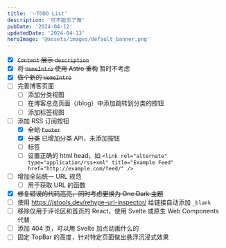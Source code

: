 ```yaml
---
title: '✨TODO List'
description: '可不能忘了做'
pubDate: '2024-04-12'
updatedDate: '2024-04-13'
heroImage: '@assets/images/default_banner.png'
---
```


- [x] ~~`Content` 展示 `description`~~
- [x] ~~将 `HomeIntro` 使用 Astro 重构~~ 暂时不考虑
- [x] ~~做个新的 `HomeIntro`~~
- [ ] 完善博客页面
  - [ ] 添加分类视图
  - [ ] 在博客总览页面（/blog）中添加跳转到分类的按钮
  - [ ] 添加标签视图
- [ ] 添加 RSS 订阅按钮
  - [x] ~~全站 `Footer`~~
  - [x] ~~分类~~ 已增加分类 API，未添加按钮
  - [ ] 标签
  - [ ] 设置正确的 html head，如 `<link rel="alternate" type="application/rss+xml" title="Example Feed" href="http://example.com/feed/" />`
- [ ] 增加全站统一 URL 规范
  - [ ] 用于获取 URL 的函数
- [x] ~~修复错误的代码高亮，同时考虑更换为 One Dark 主题~~
- [ ] 使用 https://jstools.dev/rehype-url-inspector/ 给链接自动添加 `_blank`
- [ ] 移除仅用于评论区和首页的 React，使用 Svelte 或原生 Web Components 代替
- [ ] 添加 404 页，可以用 Svelte 加点动画什么的
- [ ] 固定 TopBar 的高度，针对特定页面做出悬浮沉浸式效果
